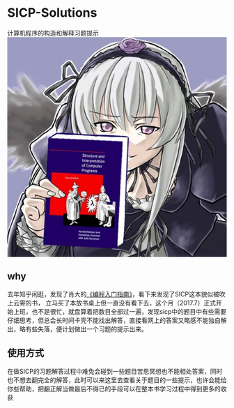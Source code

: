 # SICP-Solutions
计算机程序的构造和解释习题提示
[![SICP](assets/sicp_banner.jpg)](http://sicp.liujiacai.net/)

## why

去年知乎闲逛，发现了肖大的[《编程入门指南》](https://zhuanlan.zhihu.com/p/19959253)，看下来发现了SICP这本貌似被吹上云霄的书，
立马买了本放书桌上但一直没有看下去，这个月（2017.7）正式开始上班，也不是很忙，就盘算着把数目全部过一遍，发现sicp中的题目中有些需要仔细思考，但总会长时间卡壳不能找出解答，直接看网上的答案又略感不能独自解出，略有些失落，便计划做出一个习题的提示出来。

## 使用方式

在做SICP的习题解答过程中难免会碰到一些题目苦思冥想也不能相处答案，同时也不想去翻完全的解答，此时可以来这里去查看关于题目的一些提示，也许会能给你些帮助，把翻正解当做最后不得已的手段可以在整本书学习过程中得到更多的收获

